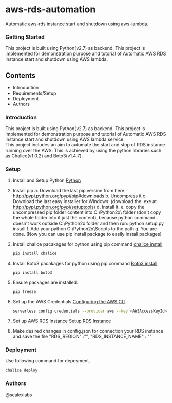 # aws-rds-automation
Automatic aws-rds instance start and shutdown using aws-lambda.

### Getting Started
This project is built using Python(v2.7) as backend. This project is implemented for demonstration purpose and tutorial of Automatic AWS RDS instance start and shutdown using AWS lambda. 

## Contents
* Introduction
* Requirements/Setup
* Deployment
* Authors

### Introduction
This project is built using Python(v2.7) as backend. This project is implemented for demonstration purpose and tutorial of Automatic AWS RDS instance start and shutdown using AWS lambda service.  
This project includes an aim to automate the start and stop of RDS instance running over the AWS. This is achieved by using the python libraries such as Chalice(v1.0.2) and Boto3(v1.4.7).

### Setup
1. Install and Setup Python
    [Python](https://www.ics.uci.edu/~pattis/common/handouts/pythoneclipsejava/python.html)

2. Install pip 
    a.  Download the last pip version from here: http://pypi.python.org/pypi/pip#downloads
    b.  Uncompress it
    c.  Download the last easy installer for Windows: (download the .exe at http://pypi.python.org/pypi/setuptools)
    d.  Install it.
    e.  copy the uncompressed pip folder content into C:\Python2x\ folder (don't copy the whole folder into it just     the content), because python command doesn't work outside C:\Python2x folder and then run: 
        python setup.py install
    f.  Add your python C:\Python2x\Scripts to the path
    g.  You are done.
    (Now you can use pip install package to easily install packages)

3.  Install chalice pacakages for python using pip command
    [chalice install](https://chalice.readthedocs.io/en/latest/)
    ```bash
    pip install chalice
    ```

4.  Install Boto3 pacakages for python using pip command
    [Boto3 install](https://boto3.amazonaws.com/v1/documentation/api/latest/index.html)
    ```bash
    pip install boto3
    ```

5. Ensure packages are installed.
    ```bash
    pip freeze
    ```

6. Set up the AWS Credentials
    [Configuring the AWS CLI](https://docs.aws.amazon.com/cli/latest/userguide/cli-chap-getting-started.html)
    ```bash
    serverless config credentials --provider aws --key <AWSAccessKeyId> --secret <AWSSecretKey>
    ```

7. Set up AWS RDS Instance 
    [Setup RDS Instance](https://docs.aws.amazon.com/AmazonRDS/latest/UserGuide/CHAP_Tutorials.WebServerDB.CreateDBInstance.html)


8. Make desired changes in config.json for connection your RDS instance and save the file
    "RDS_REGION" :"<region-name>",
    "RDS_INSTANCE_NAME" : "<instance-name>"



### Deployment
Use following command for depoyment.
```bash
chalice deploy
```
        

### Authors
@scalexlabs